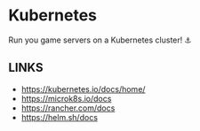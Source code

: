 # Kubernetes
 Run you game servers on a Kubernetes cluster! ⚓  
 
 ## LINKS
 - https://kubernetes.io/docs/home/
 - https://microk8s.io/docs
 - https://rancher.com/docs
 - https://helm.sh/docs
 
